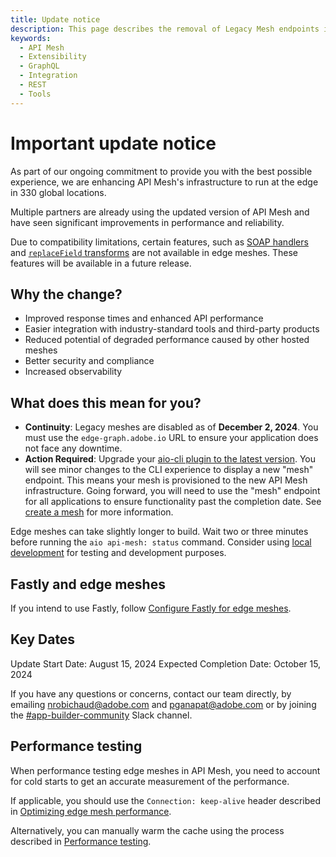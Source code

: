 ```yaml
---
title: Update notice
description: This page describes the removal of Legacy Mesh endpoints in favor of Edge Mesh endpoints.
keywords:
  - API Mesh
  - Extensibility
  - GraphQL
  - Integration
  - REST
  - Tools
---
```


# Important update notice

As part of our ongoing commitment to provide you with the best possible experience, we are enhancing API Mesh's infrastructure to run at the edge in 330 global locations.

Multiple partners are already using the updated version of API Mesh and have seen significant improvements in performance and reliability.

<InlineAlert variant="info" slots="text"/>

Due to compatibility limitations, certain features, such as [SOAP handlers](../basic/handlers/soap.md) and [`replaceField` transforms](../basic/transforms/replace-field.md) are not available in edge meshes. These features will be available in a future release.

## Why the change?

- Improved response times and enhanced API performance
- Easier integration with industry-standard tools and third-party products
- Reduced potential of degraded performance caused by other hosted meshes
- Better security and compliance
- Increased observability

## What does this mean for you?

- **Continuity**: Legacy meshes are disabled as of **December 2, 2024**. You must use the `edge-graph.adobe.io` URL to ensure your application does not face any downtime.
- **Action Required**: Upgrade your [aio-cli plugin to the latest version](./upgrade.md#upgrade-versions). You will see minor changes to the CLI experience to display a new "mesh" endpoint. This means your mesh is provisioned to the new API Mesh infrastructure. Going forward, you will need to use the "mesh" endpoint for all applications to ensure functionality past the completion date. See [create a mesh](../basic/create-mesh.md#access-your-mesh-urls) for more information.

<InlineAlert variant="info" slots="text"/>

Edge meshes can take slightly longer to build. Wait two or three minutes before running the `aio api-mesh: status` command. Consider using [local development](../advanced/developer-tools.md#local-development-files) for testing and development purposes.

## Fastly and edge meshes

If you intend to use Fastly, follow [Configure Fastly for edge meshes](../advanced/caching/fastly.md).

## Key Dates

Update Start Date: August 15, 2024
Expected Completion Date: October 15, 2024

If you have any questions or concerns, contact our team directly, by emailing nrobichaud@adobe.com and pganapat@adobe.com or by joining the [#app-builder-community](https://magentocommeng.slack.com/archives/C04KT43Q75K) Slack channel.

## Performance testing

When performance testing edge meshes in API Mesh, you need to account for cold starts to get an accurate measurement of the performance.

If applicable, you should use the `Connection: keep-alive` header described in [Optimizing edge mesh performance](../basic/create-mesh.md#optimizing-edge-mesh-performance).

Alternatively, you can manually warm the cache using the process described in [Performance testing](../best-practices/performance.md#performance-testing).
